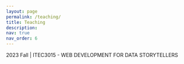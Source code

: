 ```yaml
---
layout: page
permalink: /teaching/
title: Teaching
description: 
nav: true
nav_order: 6
---
```


2023 Fall | ITEC3015 - WEB DEVELOPMENT FOR DATA STORYTELLERS 